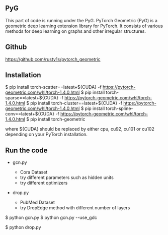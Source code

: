 ## PyG
This part of code is running under the PyG.
PyTorch Geometric (PyG) is a geometric deep learning extension library for PyTorch.
It consists of various methods for deep learning on graphs and other irregular structures.

## Github
https://github.com/rusty1s/pytorch_geometric

## Installation
$ pip install torch-scatter==latest+${CUDA} -f https://pytorch-geometric.com/whl/torch-1.4.0.html
$ pip install torch-sparse==latest+${CUDA} -f https://pytorch-geometric.com/whl/torch-1.4.0.html
$ pip install torch-cluster==latest+${CUDA} -f https://pytorch-geometric.com/whl/torch-1.4.0.html
$ pip install torch-spline-conv==latest+${CUDA} -f https://pytorch-geometric.com/whl/torch-1.4.0.html
$ pip install torch-geometric

where ${CUDA} should be replaced by either cpu, cu92, cu101 or cu102 depending on your PyTorch installation.

## Run the code

- gcn.py
    - Cora Dataset
    - try different parameters such as hidden units
    - try different optimizers
    
- drop.py
    - PubMed Dataset
    - try DropEdge method with different number of layers

$ python gcn.py
$ python gcn.py --use_gdc

$ python drop.py